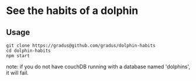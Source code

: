 # See the habits of a dolphin

## Usage

    git clone https://gradus@github.com/gradus/dolphin-habits
    cd dolphin-habits
    npm start

note: if you do not have couchDB running with a database named
'dolphins', it will fail.
 

